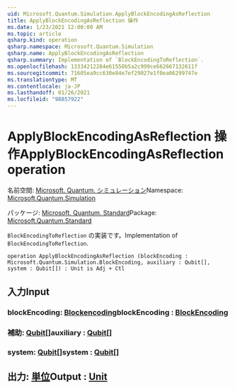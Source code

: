 ```yaml
---
uid: Microsoft.Quantum.Simulation.ApplyBlockEncodingAsReflection
title: ApplyBlockEncodingAsReflection 操作
ms.date: 1/23/2021 12:00:00 AM
ms.topic: article
qsharp.kind: operation
qsharp.namespace: Microsoft.Quantum.Simulation
qsharp.name: ApplyBlockEncodingAsReflection
qsharp.summary: Implementation of `BlockEncodingToReflection`.
ms.openlocfilehash: 13334212284e61550b5a2c999ce662667132611f
ms.sourcegitcommit: 71605ea9cc630e84e7ef29027e1f0ea06299747e
ms.translationtype: MT
ms.contentlocale: ja-JP
ms.lasthandoff: 01/26/2021
ms.locfileid: "98857922"
---
```

# <a name="applyblockencodingasreflection-operation"></a><span data-ttu-id="717f5-102">ApplyBlockEncodingAsReflection 操作</span><span class="sxs-lookup"><span data-stu-id="717f5-102">ApplyBlockEncodingAsReflection operation</span></span>

<span data-ttu-id="717f5-103">名前空間: [Microsoft. Quantum. シミュレーション](xref:Microsoft.Quantum.Simulation)</span><span class="sxs-lookup"><span data-stu-id="717f5-103">Namespace: [Microsoft.Quantum.Simulation](xref:Microsoft.Quantum.Simulation)</span></span>

<span data-ttu-id="717f5-104">パッケージ: [Microsoft. Quantum. Standard](https://nuget.org/packages/Microsoft.Quantum.Standard)</span><span class="sxs-lookup"><span data-stu-id="717f5-104">Package: [Microsoft.Quantum.Standard](https://nuget.org/packages/Microsoft.Quantum.Standard)</span></span>


<span data-ttu-id="717f5-105">`BlockEncodingToReflection` の実装です。</span><span class="sxs-lookup"><span data-stu-id="717f5-105">Implementation of `BlockEncodingToReflection`.</span></span>

```qsharp
operation ApplyBlockEncodingAsReflection (blockEncoding : Microsoft.Quantum.Simulation.BlockEncoding, auxiliary : Qubit[], system : Qubit[]) : Unit is Adj + Ctl
```


## <a name="input"></a><span data-ttu-id="717f5-106">入力</span><span class="sxs-lookup"><span data-stu-id="717f5-106">Input</span></span>

### <a name="blockencoding--blockencoding"></a><span data-ttu-id="717f5-107">blockEncoding: [Blockencoding](xref:Microsoft.Quantum.Simulation.BlockEncoding)</span><span class="sxs-lookup"><span data-stu-id="717f5-107">blockEncoding : [BlockEncoding](xref:Microsoft.Quantum.Simulation.BlockEncoding)</span></span>




### <a name="auxiliary--qubit"></a><span data-ttu-id="717f5-108">補助: [Qubit](xref:microsoft.quantum.lang-ref.qubit)[]</span><span class="sxs-lookup"><span data-stu-id="717f5-108">auxiliary : [Qubit](xref:microsoft.quantum.lang-ref.qubit)[]</span></span>




### <a name="system--qubit"></a><span data-ttu-id="717f5-109">system: [Qubit](xref:microsoft.quantum.lang-ref.qubit)[]</span><span class="sxs-lookup"><span data-stu-id="717f5-109">system : [Qubit](xref:microsoft.quantum.lang-ref.qubit)[]</span></span>





## <a name="output--unit"></a><span data-ttu-id="717f5-110">出力: [単位](xref:microsoft.quantum.lang-ref.unit)</span><span class="sxs-lookup"><span data-stu-id="717f5-110">Output : [Unit](xref:microsoft.quantum.lang-ref.unit)</span></span>


